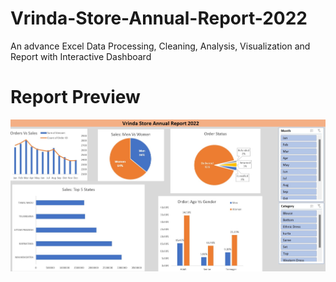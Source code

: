 # Vrinda-Store-Annual-Report-2022
An advance Excel Data Processing, Cleaning, Analysis, Visualization and Report with Interactive Dashboard

# Report Preview
![Project Banner](Report.jpg)

